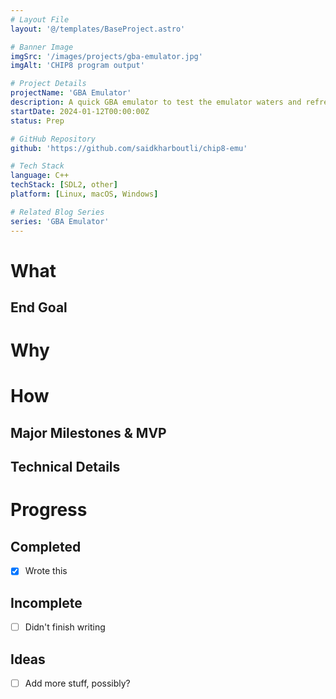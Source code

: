 ```yaml
---
# Layout File
layout: '@/templates/BaseProject.astro'

# Banner Image
imgSrc: '/images/projects/gba-emulator.jpg'
imgAlt: 'CHIP8 program output'

# Project Details
projectName: 'GBA Emulator'
description: A quick GBA emulator to test the emulator waters and refresh my C knowledge. Runs most programs with good compatibility. Utilizes SDL2 for I/O.
startDate: 2024-01-12T00:00:00Z
status: Prep

# GitHub Repository
github: 'https://github.com/saidkharboutli/chip8-emu'

# Tech Stack
language: C++
techStack: [SDL2, other]
platform: [Linux, macOS, Windows]

# Related Blog Series
series: 'GBA Emulator'
---
```


# What

## 

## End Goal

# Why

## 

# How

## Major Milestones & MVP

## Technical Details

# Progress

## Completed

- [x] Wrote this

## Incomplete

- [ ] Didn't finish writing

## Ideas

- [ ] Add more stuff, possibly?
